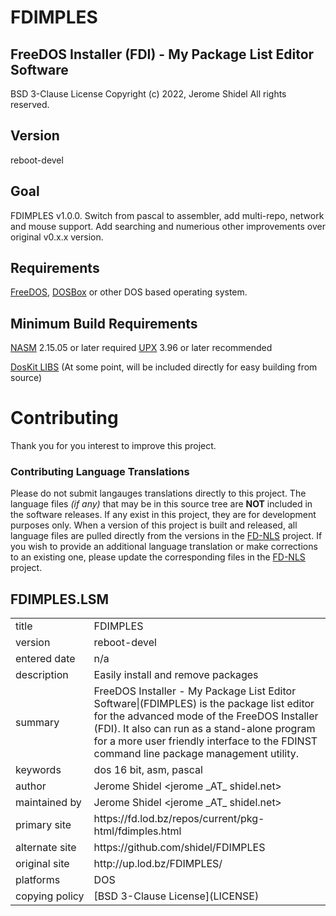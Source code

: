 # FDIMPLES

## FreeDOS Installer (FDI) - My Package List Editor Software

BSD 3-Clause License
Copyright (c) 2022, Jerome Shidel
All rights reserved.

## Version

reboot-devel

## Goal

FDIMPLES v1.0.0. Switch from pascal to assembler, add multi-repo, network
and mouse support. Add searching and numerious other improvements over
original v0.x.x version.

## Requirements

[FreeDOS](http://freedos.org/), [DOSBox](https://www.dosbox.com/) or
other DOS based operating system.

## Minimum Build Requirements

[NASM](https://nasm.us/) 2.15.05 or later required
[UPX](https://upx.github.io/) 3.96 or later recommended

[DosKit LIBS](https://gitlab.com/DOSx86/DosKit/-/tree/master/DEVEL/DOSKIT/LIBS)
(At some point, will be included directly for easy building from source)

# Contributing

Thank you for you interest to improve this project.

### Contributing Language Translations

Please do not submit langauges translations directly to this project. The 
language files *(if any)* that may be in this source tree are **NOT** included 
in the software releases. If any exist in this project, they are for development
purposes only. When a version of this project is built and released, all 
language files are pulled directly from the versions in the 
[FD-NLS](https://github.com/shidel/fd-nls) project. If you wish to provide an 
additional language translation or make corrections to an existing one, please 
update the corresponding files in the [FD-NLS](https://github.com/shidel/fd-nls) 
project.
## FDIMPLES.LSM

<table>
<tr><td>title</td><td>FDIMPLES</td></tr>
<tr><td>version</td><td>reboot-devel</td></tr>
<tr><td>entered&nbsp;date</td><td>n/a</td></tr>
<tr><td>description</td><td>Easily install and remove packages</td></tr>
<tr><td>summary</td><td>FreeDOS Installer - My Package List Editor Software|(FDIMPLES) is the package list editor for the advanced mode of the FreeDOS Installer (FDI). It also can run as a stand-alone program for a more user friendly interface to the FDINST command line package management utility.</td></tr>
<tr><td>keywords</td><td>dos 16 bit, asm, pascal</td></tr>
<tr><td>author</td><td>Jerome Shidel &lt;jerome _AT_ shidel.net&gt;</td></tr>
<tr><td>maintained&nbsp;by</td><td>Jerome Shidel &lt;jerome _AT_ shidel.net&gt;</td></tr>
<tr><td>primary&nbsp;site</td><td>https://fd.lod.bz/repos/current/pkg-html/fdimples.html</td></tr>
<tr><td>alternate&nbsp;site</td><td>https://github.com/shidel/FDIMPLES</td></tr>
<tr><td>original&nbsp;site</td><td>http://up.lod.bz/FDIMPLES/</td></tr>
<tr><td>platforms</td><td>DOS</td></tr>
<tr><td>copying&nbsp;policy</td><td>[BSD 3-Clause License](LICENSE)</td></tr>
</table>
